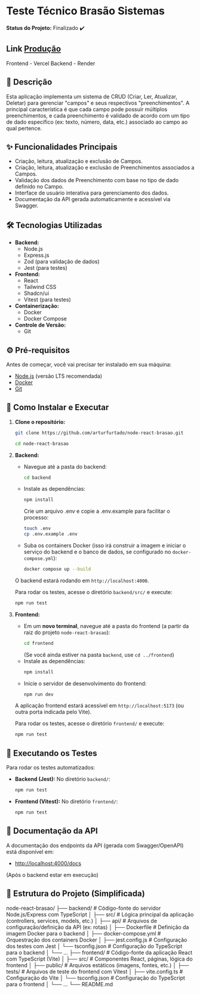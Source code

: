 # Teste Técnico Brasão Sistemas

**Status do Projeto:** Finalizado ✔️
## Link [Produção](https://node-react-brasao-v37a.vercel.app/)
Frontend - Vercel
Backend - Render

## 📝 Descrição

Esta aplicação implementa um sistema de CRUD (Criar, Ler, Atualizar, Deletar) para gerenciar "campos" e seus respectivos "preenchimentos". A principal característica é que cada campo pode possuir múltiplos preenchimentos, e cada preenchimento é validado de acordo com um tipo de dado específico (ex: texto, número, data, etc.) associado ao campo ao qual pertence.

## ✨ Funcionalidades Principais

* Criação, leitura, atualização e exclusão de Campos.
* Criação, leitura, atualização e exclusão de Preenchimentos associados a Campos.
* Validação dos dados de Preenchimento com base no tipo de dado definido no Campo.
* Interface de usuário interativa para gerenciamento dos dados.
* Documentação da API gerada automaticamente e acessível via Swagger.

## 🛠️ Tecnologias Utilizadas

* **Backend:**
    * Node.js
    * Express.js
    * Zod (para validação de dados)
    * Jest (para testes)
* **Frontend:**
    * React
    * Tailwind CSS
    * Shadcn/ui
    * Vitest (para testes)
* **Containerização:**
    * Docker
    * Docker Compose
* **Controle de Versão:**
    * Git

## ⚙️ Pré-requisitos

Antes de começar, você vai precisar ter instalado em sua máquina:

* [Node.js](https://nodejs.org/en/) (versão LTS recomendada)
* [Docker](https://www.docker.com/get-started)
* [Git](https://git-scm.com/)

## 🚀 Como Instalar e Executar

1.  **Clone o repositório:**
    ```bash
    git clone https://github.com/arturfurtado/node-react-brasao.git

    cd node-react-brasao
    ```

2.  **Backend:**
    * Navegue até a pasta do backend:
        ```bash
        cd backend
        ```
    * Instale as dependências:
        ```bash
        npm install
        ```
        Crie um arquivo .env e copie a .env.example para facilitar o processo:
        ```bash
        touch .env
        cp .env.example .env
        ```
    * Suba os containers Docker (isso irá construir a imagem e iniciar o serviço do backend e o banco de dados, se configurado no `docker-compose.yml`):
        ```bash
        docker compose up --build
        ```
    O backend estará rodando em `http://localhost:4000`.

    Para rodar os testes, acesse o diretório `backend/src/` e execute:
    ```bash
    npm run test


3.  **Frontend:**
    * Em um **novo terminal**, navegue até a pasta do frontend (a partir da raiz do projeto `node-react-brasao`):
        ```bash
        cd frontend 
        ```
        (Se você ainda estiver na pasta `backend`, use `cd ../frontend`)
    * Instale as dependências:
        ```bash
        npm install
        ```
    * Inicie o servidor de desenvolvimento do frontend:
        ```bash
        npm run dev
        ```
    A aplicação frontend estará acessível em `http://localhost:5173` (ou outra porta indicada pelo Vite).

    Para rodar os testes, acesse o diretório `frontend/` e execute:
    ```bash
    npm run test


## 🧪 Executando os Testes

Para rodar os testes automatizados:

* **Backend (Jest):**
    No diretório `backend/`:
    ```bash
    npm run test
    ```

* **Frontend (Vitest):**
    No diretório `frontend/`:
    ```bash
    npm run test
    ```

## 📄 Documentação da API

A documentação dos endpoints da API (gerada com Swagger/OpenAPI) está disponível em:

* [http://localhost:4000/docs](http://localhost:4000/docs)

(Após o backend estar em execução)

## 📁 Estrutura do Projeto (Simplificada)
node-react-brasao/
├── backend/                # Código-fonte do servidor Node.js/Express com TypeScript
│   ├── src/                # Lógica principal da aplicação (controllers, services, models, etc.)
│   ├── api/                # Arquivos de configuração/definição da API (ex: rotas)
│   ├── Dockerfile          # Definição da imagem Docker para o backend
│   ├── docker-compose.yml  # Orquestração dos containers Docker
│   ├── jest.config.js      # Configuração dos testes com Jest
│   └── tsconfig.json       # Configuração do TypeScript para o backend
│   └── ...
├── frontend/               # Código-fonte da aplicação React com TypeScript (Vite)
│   ├── src/                # Componentes React, páginas, lógica do frontend
│   ├── public/             # Arquivos estáticos (imagens, fontes, etc.)
│   ├── tests/              # Arquivos de teste do frontend com Vitest
│   ├── vite.config.ts      # Configuração do Vite
│   └── tsconfig.json       # Configuração do TypeScript para o frontend
│   └── ...
└── README.md